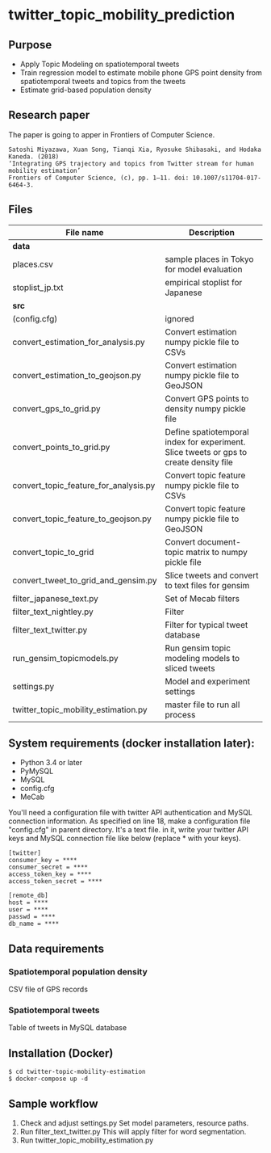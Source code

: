 # twitter_topic_mobility_prediction

## Purpose
- Apply Topic Modeling on spatiotemporal tweets
- Train regression model to estimate mobile phone GPS point density from spatiotemporal tweets and topics from the tweets
- Estimate grid-based population density

## Research paper
The paper is going to apper in Frontiers of Computer Science.

    Satoshi Miyazawa, Xuan Song, Tianqi Xia, Ryosuke Shibasaki, and Hodaka Kaneda. (2018)
    ‘Integrating GPS trajectory and topics from Twitter stream for human mobility estimation’
    Frontiers of Computer Science, (c), pp. 1–11. doi: 10.1007/s11704-017-6464-3.

## Files

| File name     | Description                    |
| ------------- | ------------------------------ |
| **data** ||
| places.csv | sample places in Tokyo for model evaluation |
| stoplist_jp.txt | empirical stoplist for Japanese |
| **src** ||
| (config.cfg) | ignored |
| convert_estimation_for_analysis.py | Convert estimation numpy pickle file to CSVs |
| convert_estimation_to_geojson.py | Convert estimation numpy pickle file to GeoJSON |
| convert_gps_to_grid.py | Convert GPS points to density numpy pickle file |
| convert_points_to_grid.py | Define spatiotemporal index for experiment. Slice tweets or gps to create density file |
| convert_topic_feature_for_analysis.py | Convert topic feature numpy pickle file to CSVs |
| convert_topic_feature_to_geojson.py | Convert topic feature numpy pickle file to GeoJSON |
| convert_topic_to_grid | Convert document-topic matrix to numpy pickle file|
| convert_tweet_to_grid_and_gensim.py | Slice tweets and convert to text files for gensim |
| filter_japanese_text.py | Set of Mecab filters |
| filter_text_nightley.py | Filter |
| filter_text_twitter.py | Filter for typical tweet database |
| run_gensim_topicmodels.py | Run gensim topic modeling models to sliced tweets |
| settings.py | Model and experiment settings |
| twitter_topic_mobility_estimation.py | master file to run all process |

## System requirements (docker installation later):
* Python 3.4 or later
* PyMySQL
* MySQL
* config.cfg
* MeCab

You'll need a configuration file with twitter API authentication and MySQL connection information.
As specified on line 18, make a configuration file "config.cfg" in parent directory.
It's a text file. in it, write your twitter API keys and MySQL
connection file like below (replace * with your keys).

```
[twitter]
consumer_key = ****
consumer_secret = ****
access_token_key = ****
access_token_secret = ****

[remote_db]
host = ****
user = ****
passwd = ****
db_name = ****
```

## Data requirements
### Spatiotemporal population density
CSV file of GPS records

### Spatiotemporal tweets
Table of tweets in MySQL database


## Installation (Docker)
```
$ cd twitter-topic-mobility-estimation
$ docker-compose up -d
```

<!--## Testing-->
<!--Run `python setup.py test`-->

## Sample workflow

1. Check and adjust settings.py
    Set model parameters, resource paths.
2. Run filter_text_twitter.py
    This will apply filter for word segmentation.
3. Run twitter_topic_mobility_estimation.py